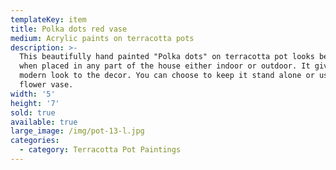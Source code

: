 ```yaml
---
templateKey: item
title: Polka dots red vase
medium: Acrylic paints on terracotta pots
description: >-
  This beautifully hand painted "Polka dots" on terracotta pot looks beautiful
  when placed in any part of the house either indoor or outdoor. It gives a
  modern look to the decor. You can choose to keep it stand alone or use as a
  flower vase.
width: '5'
height: '7'
sold: true
available: true
large_image: /img/pot-13-l.jpg
categories:
  - category: Terracotta Pot Paintings
---
```


